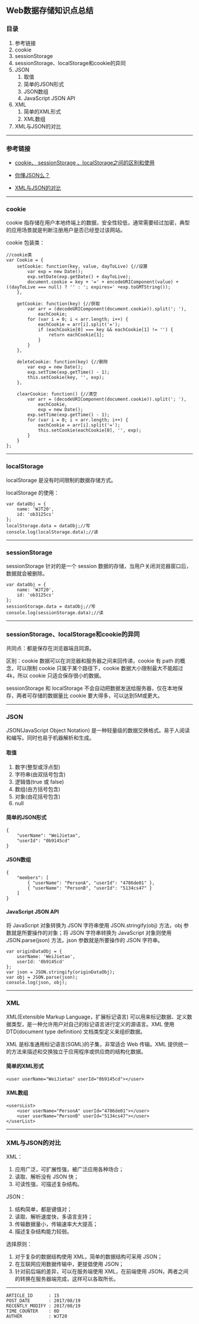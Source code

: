
## Web数据存储知识点总结 ##

### 目录 ###

1. 参考链接
2. cookie
3. sessionStorage
4. sessionStorage、localStorage和cookie的异同
5. JSON
	1. 取值
	2. 简单的JSON形式
	3. JSON数组
	4. JavaScript JSON API
6. XML
	1. 简单的XML形式
	2. XML数组
7. XML与JSON的对比

---

### 参考链接 ###

- [cookie、 sessionStorage 、localStorage之间的区别和使用](http://www.cnblogs.com/caiyezi/p/5619506.html)

- [你懂JSON么？](https://segmentfault.com/a/1190000008201431)

- [XML与JSON的对比](http://www.cnblogs.com/yank/p/4028266.html)

---

### cookie ###

cookie 指存储在用户本地终端上的数据，安全性较低，通常需要经过加密，典型的应用场景就是判断注册用户是否已经登过该网站。

cookie 包装类：  

```
//cookie类
var Cookie = {
	setCookie: function(key, value, dayToLive) {//设置
		var exp = new Date();
		exp.setDate(exp.getDate() + dayToLive);
		document.cookie = key + '=' + encodeURIComponent(value) + ((dayToLive === null) ? '' : '; expires=' +exp.toGMTString());
	},

	getCookie: function(key) {//获取
		var arr = (decodeURIComponent(document.cookie)).split('; '),
			eachCookie;
		for (var i = 0; i < arr.length; i++) {
			eachCookie = arr[i].split('=');
			if (eachCookie[0] === key && eachCookie[1] != '') {
				return eachCookie[1];
			}
		}
	},

	deleteCookie: function(key) {//删除
		var exp = new Date();
		exp.setTime(exp.getTime() - 1);
		this.setCookie(key, '', exp);
	},

	clearCookie: function() {//清空
		var arr = (decodeURIComponent(document.cookie)).split('; '),
			eachCookie,
			exp = new Date();
		exp.setTime(exp.getTime() - 1);
		for (var i = 0; i < arr.length; i++) {
			eachCookie = arr[i].split('=');
			this.setCookie(eachCookie[0], '', exp);
		}
	}
};
```

---

### localStorage ###

localStorage 是没有时间限制的数据存储方式。

localStorage 的使用：

```
var dataObj = {
    name: 'WJT20',
    id: 'ob3125cs'
};
localStorage.data = dataObj;//写
console.log(localStorage.data);//读
```

---

### sessionStorage ###

sessionStorage 针对的是一个 session 数据的存储，当用户关闭浏览器窗口后，数据就会被删除。

```
var dataObj = {
    name: 'WJT20',
    id: 'ob3125cs'
};
sessionStorage.data = dataObj;//写
console.log(sessionStorage.data);//读
```

---

### sessionStorage、localStorage和cookie的异同 ###

共同点：都是保存在浏览器端且同源。  

区别：cookie 数据可以在浏览器和服务器之间来回传递，cookie 有 path 的概念，可以限制 cookie 只属于某个路径下，cookie 数据大小限制最大不能超过4k，所以 cookie 只适合保存很小的数据。  

sessionStorage 和 localStorage 不会自动把数据发送给服务器，仅在本地保存，两者可存储的数据量比 cookie 要大得多，可以达到5M或更大。

---

### JSON ###

JSON(JavaScript Object Notation) 是一种轻量级的数据交换格式。易于人阅读和编写。同时也易于机器解析和生成。  

#### 取值 ####

1. 数字(整型或浮点型)
2. 字符串(由双括号包含)
3. 逻辑值(true 或 false)
4. 数组(由方括号包含)
5. 对象(由花括号包含)
6. null

#### 简单的JSON形式 ####

```
{
	"userName": "WeiJietao",
	"userId": "0b9145cd"
}
```

#### JSON数组 ####

```
{
	"members": [
		{ "userName": "PersonA", "userId": "4786de01" },
		{ "userName": "PersonB", "userId": "5134cs47" }
	]
}
```

#### JavaScript JSON API ####

将 JavaScript 对象转换为 JSON 字符串使用 JSON.stringify(obj) 方法，obj 参数就是所要操作的对象；将 JSON 字符串转换为 JavaScript 对象则使用 JSON.parse(json) 方法，json 参数就是所要操作的 JSON 字符串。

```
var originDataObj = {
	userName: 'WeiJietao',
	userId: '0b9145cd'
};
var json = JSON.stringify(originDataObj);
var obj = JSON.parse(json);
console.log(json, obj);
```

---

### XML ###

XML(Extensible Markup Language，扩展标记语言) 可以用来标记数据、定义数据类型，是一种允许用户对自己的标记语言进行定义的源语言。XML 使用 DTD(document type definition) 文档类型定义来组织数据。  

XML 是标准通用标记语言(SGML)的子集，非常适合 Web 传输。XML 提供统一的方法来描述和交换独立于应用程序或供应商的结构化数据。

#### 简单的XML形式 ####

```
<user userName="WeiJietao" userId="0b9145cd"></user>
```

#### XML数组 ####

```
<usersList>
	<user userName="PersonA" userId="4786de01"></user>
	<user userName="PersonB" userId="5134cs47"></user>
</userList>
```

---

### XML与JSON的对比 ###

XML：

1. 应用广泛，可扩展性强，被广泛应用各种场合；
2. 读取、解析没有 JSON 快；
3. 可读性强，可描述复杂结构。

JSON：

1. 结构简单，都是键值对；
2. 读取、解析速度快，多语言支持；
3. 传输数据量小，传输速率大大提高；
4. 描述复杂结构能力较弱。

选择原则：

1. 对于复杂的数据结构使用 XML，简单的数据结构可采用 JSON；
2. 在互联网应用数据传输中，更提倡使用 JSON；
3. 针对前后端的差异，可以在服务端使用 XML，在前端使用 JSON，两者之间的转换在服务器端完成，这样可以各取所长。

---

```
ARTICLE_ID      : 15
POST_DATE       : 2017/08/19
RECENTLY_MODIFY : 2017/08/19
TIME_COUNTER    : 0D
AUTHER          : WJT20
```
